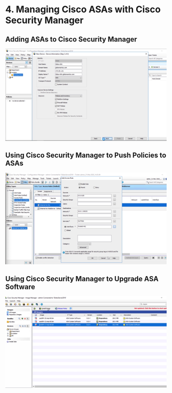 # 4. Managing Cisco ASAs with Cisco Security Manager

## Adding ASAs to Cisco Security Manager

![](../../../.gitbook/assets/managing-cisco-asas-with-cisco-security-manager-1.png)

## Using Cisco Security Manager to Push Policies to ASAs

![](../../../.gitbook/assets/managing-cisco-asas-with-cisco-security-manager-2.png)

## Using Cisco Security Manager to Upgrade ASA Software

![](../../../.gitbook/assets/managing-cisco-asas-with-cisco-security-manager-3.png)
